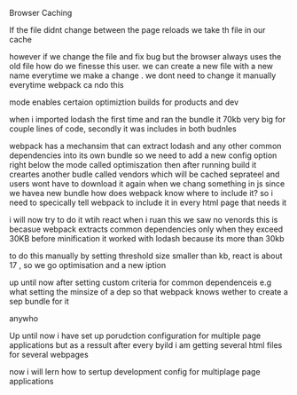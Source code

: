 Browser Caching

If the file didnt change between the page reloads we take th file in our cache

however if we change the file and fix bug but the browser always uses the old file how do we finesse this user.
we can create a new file with a new name everytime we make a change . we dont need to change it manually everytime webpack ca ndo this

mode enables certaion optimiztion builds for products and dev

when i imported lodash the first time and ran the bundle it 70kb very big for couple lines of code, secondly it was includes in both budnles

webpack has a mechansim that can extract lodash and any other common dependencies into its own bundle
so we need to add a new config option right below the mode called optimiszation
then after running build
it creartes another budle called vendors which will be cached seprateel and users wont have to download it again when we chang something in js
since we havea new bundle how does webpack know where to include it?
so i need to specically tell webpack to include it in every html page that needs it

i will now try to do it wtih react
when i ruan this we saw no venords
this is becasue webpack extracts common dependencies only when they exceed 30KB before minification
it worked with lodash because its more than 30kb

to do this manually by setting threshold size smaller than kb, react is about 17 , so we go optimisation and a new iption

up until now after setting custom criteria for common dependenceis e.g what setting the minsize of a dep so that webpack knows wether to create a sep bundle for it

anywho

Up until now i have set up porudction configuration for multiple page applications but as a ressult after every byild i am getting several html files for several
webpages

now i will lern how to sertup development config for multiplage page applications
